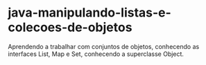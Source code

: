 # java-manipulando-listas-e-colecoes-de-objetos
Aprendendo a trabalhar com conjuntos de objetos, conhecendo as interfaces List, Map e Set, conhecendo a superclasse Object.
